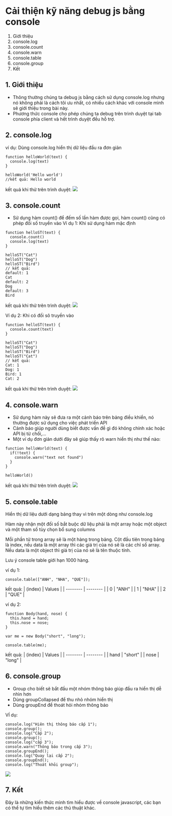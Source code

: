 # Cải thiện kỹ năng debug js bằng console
1. Giới thiệu
2. console.log
3. console.count
4. console.warn
5. console.table
6. console.group
7. Kết 
## 1. Giới thiệu
- Thông thường chúng ta debug js bằng cách sử dụng console.log nhưng nó không phải là cách tôi ưu nhất, có nhiều cách khác với console mình sẽ giới thiệu trong bài này.
- Phương thức console cho phép chúng ta debug trên trình duyệt tại tab console phía client và hết trình duyệt đều hỗ trợ.
## 2. console.log
ví dụ: Dùng console.log hiển thị dữ liệu đầu ra đơn giản

```
function helloWorld(text) {
  console.log(text)
}

helloWorld('Hello world')
//kết quả: Hello world
```
kết quả khi thử trên trình duyệt:
![](https://images.viblo.asia/22a257e3-4b4b-43fa-b10c-e28edd07dade.png)

## 3. console.count
- Sử dụng hàm count() để đếm số lần hàm được gọi, hàm count() cũng có phép đối số truyền vào 
Ví dụ 1: Khi sử dụng hàm mặc định
```
function helloST(text) {
  console.count()
  console.log(text)
}

helloST("Cat")
helloST("Dog")
helloST("Bird") 
// kết quả:
default: 1
Cat
default: 2
Dog
default: 3
Bird
```
kết quả khi thử trên trình duyệt:
![](https://images.viblo.asia/87595fd5-7c0a-4cb2-aca1-d682bd26dd9a.png)

Ví dụ 2: Khi có đối sô truyền vào

```
function helloST(text) {
  console.count(text)
}

helloST("Cat")
helloST("Dog")
helloST("Bird") 
helloST("Cat") 
// kết quả:
Cat: 1
Dog: 1
Bird: 1
Cat: 2
```
kết quả khi thử trên trình duyệt:
![](https://images.viblo.asia/427fdbcb-ee36-45a1-8dab-cd36d2263ac9.png)

## 4. console.warn
- Sử dụng hàm này sẽ đưa ra một cảnh báo trên bảng điều khiển, nó thường được sử dụng cho việc phát triển API
- Cảnh báo giúp người dùng biết được vấn đề gì đó không chính xác hoặc API bị từ chối,...
- Một ví dụ đơn giản dưới đây sẽ giúp thấy rõ warn hiển thị như thế nào:

```
function helloWorld(text) {
  if(!text) {
    console.warn("text not found")
  }
}

helloWorld()
```
kết quả khi thử trên trình duyệt:
![](https://images.viblo.asia/b4275aca-12f6-45fc-bc6b-8d1fa98f68fa.png)

## 5. console.table
Hiển thị dữ liệu dưới dạng bảng thay vì trên một dòng như console.log

Hàm này nhận một đối số bắt buộc dữ liệu phải là một array hoặc một object và một tham số tùy chọn bổ sung columns

Mỗi phần tử trong array sẽ là một hàng trong bảng. Cột đầu tiên trong bảng là index, nếu data là một array thì các giá trị của nó sẽ là các chỉ số array. Nếu data là một object thì giá trị của nó sẽ là tên thuộc tính.

Lưu ý console table giới hạn 1000 hàng.

ví dụ 1:
```
console.table(["ANH", "NHA", "QUE"]);
```
kết quả:
| (index) | Values |
| -------- | -------- | 
| 0    | "ANH"     | 
| 1    | "NHA"     | 
| 2    | "QUE"     |

ví dụ 2:
```
function Body(hand, nose) {
  this.hand = hand;
  this.nose = nose;
}

var me = new Body("short", "long");

console.table(me);
```
kết quả:
| (index) | Values |
| -------- | -------- | 
| hand    | "short"     | 
| nose    | "long"     |

## 6. console.group
- Group cho biết sẽ bắt đầu một nhóm thông báo giúp đầu ra hiển thị dễ nhìn hơn
- Dùng groupCollapsed để thu nhỏ nhóm hiển thị
- Dùng groupEnd để thoát hỏi nhóm thông báo

VÍ dụ:
```
console.log("Hiên thị thông báo cấp 1");
console.group();
console.log("Cấp 2");
console.group();
console.log("cấp 3");
console.warn("Thông báo trong cấp 3");
console.groupEnd();
console.log("Quay lại cấp 2");
console.groupEnd();
console.log("Thoát khỏi group");
```
![](https://images.viblo.asia/917c5205-c8f2-40f3-b0b1-ec76ce1b1a64.png)
## 7. Kết
Đây là những kiến thức mình tìm hiểu được về console javascript, các bạn có thể tự tìm hiểu thêm các thủ thuật khác.